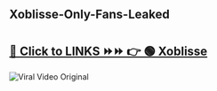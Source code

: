 
 ## Xoblisse-Only-Fans-Leaked

# <h2><a href="https://clipsfans.com/Xoblisse&ref=git">🔗 Click to LINKS ⏩⏩ 👉 🟢 Xoblisse </a></h2>

<a href="https://clipsfans.com/Xoblisse&ref=git" rel="nofollow" data-target="animated-image.originalLink"><img src="https://i.ibb.co.com/xMMVF88/686577567.gif" alt="Viral Video Original" style="max-width: 100%; display: inline-block;" data-target="animated-image.originalImage"></a>
